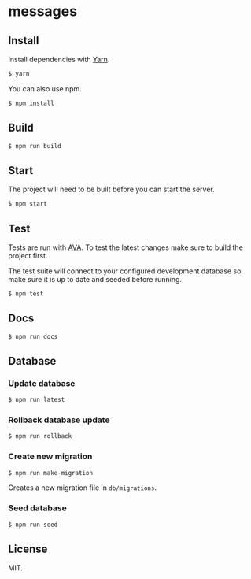 messages
========

## Install

Install dependencies with [Yarn](https://yarnpkg.com/).

```sh
$ yarn
```

You can also use npm.

```sh
$ npm install
```

## Build

```sh
$ npm run build
```

## Start

The project will need to be built before you can start the server.

```sh
$ npm start
```

## Test

Tests are run with [AVA](https://github.com/avajs/ava). To test the latest
changes make sure to build the project first.

The test suite will connect to your configured development database so make sure
it is up to date and seeded before running.

```sh
$ npm test
```

## Docs

```sh
$ npm run docs
```

## Database

### Update database

```sh
$ npm run latest
```

### Rollback database update

```sh
$ npm run rollback
```

### Create new migration

```sh
$ npm run make-migration
```

Creates a new migration file in `db/migrations`.

### Seed database

```sh
$ npm run seed
```

## License

MIT.
